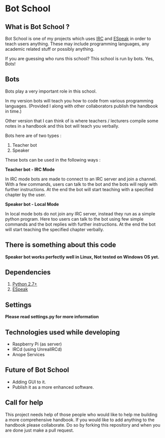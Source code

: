 Bot School
====================

## What is Bot School ?

Bot School is one of my projects which uses [IRC][1] and [ESpeak][2] in
order to teach users anything. These may include programming languages,
any academic related stuff or possibly anything.

If you are guessing who runs this school? This school is run
by bots. Yes, Bots!

## Bots

Bots play a very important role in this school.
 
In my version bots will teach you how to code from various programming
languages. 
(Provided I along with other collaborators publish the handbook in
time.)

Other version that I can think of is where teachers / lecturers compile
some notes in a handbook and this bot will teach you verbally.

Bots here are of two types :

1. Teacher bot
2. Speaker

These bots can be used in the following ways :

**Teacher bot - IRC Mode**

In IRC mode bots are made to connect to an IRC server and join a
channel. With a few commands, users can talk to the bot and the bots
will reply with further instructions. At the end the bot will start
teaching with a specified chapter by the user.

**Speaker bot - Local Mode**

In local mode bots do not join any IRC server, instead they run as a
simple python program. Here too users can talk to the bot using few
simple commands and the bot replies with further instructions. At the
end the bot will start teaching the specified chapter verbally.


## There is something about this code

**Speaker bot works perfectly well in Linux, Not tested on Windows OS
yet.**

## Dependencies 

1. [Python 2.7+](http://python.org/)
2. [ESpeak](http://espeak.sourceforge.net/)


[1]: https://en.wikipedia.org/wiki/Irc
[2]: https://en.wikipedia.org/wiki/ESpeak

## Settings 

**Please read settings.py for more information**

## Technologies used while developing

+ Raspberry Pi (as server)
+ IRCd (using UnrealIRCd)
+ Anope Services

## Future of Bot School 

+ Adding GUI to it.
+ Publish it as a more enhanced software.

## Call for help 

This project needs help of those people who would like to help me
building a more comprehensive handbook. 
If you would like to add anything to the handbook please collaborate.
Do so by forking this repository and when you are done just
make a pull request. 
